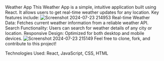 Weather App
This Weather App is a simple, intuitive application built using React. It allows users to get real-time weather updates for any location. Key features include:
![Screenshot 2024-07-23 214953](https://github.com/user-attachments/assets/9ed0298b-0fea-4bda-844b-25d4385841ec)
Real-time Weather Data: Fetches current weather information from a reliable weather API.
Search Functionality: Users can search for weather details of any city or location.
Responsive Design: Optimized for both desktop and mobile devices.
![Screenshot 2024-07-23 215149](https://github.com/user-attachments/assets/35736b33-c35e-49a1-bfda-bbcb8622c3b1)
Feel free to clone, fork, and contribute to this project!

Technologies Used: React, JavaScript, CSS, HTML
